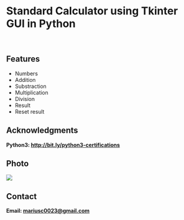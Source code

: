 <h1>Standard Calculator using  Tkinter GUI in Python</h1>
<br>
<h2>Features</h2>
<ul>
    <li>Numbers</li>
    <li>Addition</li>
    <li>Substraction</li>
    <li>Multiplication</li>
    <li>Division</li>
    <li>Result</li>
    <li>Reset result</li>
</ul>


<h2>Acknowledgments</h2>

<b> Python3: http://bit.ly/python3-certifications <b>
<br>

<h2>Photo</h2>
<img src="image.png">
<br>

<h2>Contact</h2>

<b> Email: mariusc0023@gmail.com </b>
